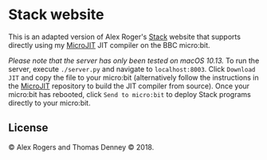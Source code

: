 # Stack website

This is an adapted version of Alex Roger's [Stack][] website that supports
directly using my [MicroJIT][] JIT compiler on the BBC micro:bit.

[Stack]: http://www.cs.ox.ac.uk/people/alex.rogers/stack/
[microjit]: https://github.com/thomasdenney/microjit

*Please note that the server has only been tested on macOS 10.13.* To run the
server, execute `./server.py` and navigate to `localhost:8003`. Click `Download
JIT` and copy the file to your micro:bit (alternatively follow the instructions
in the [MicroJIT][] repository to build the JIT compiler from source). Once your
micro:bit has rebooted, click `Send to micro:bit` to deploy Stack programs
directly to your micro:bit.

## License

&copy; Alex Rogers and Thomas Denney &copy; 2018.
